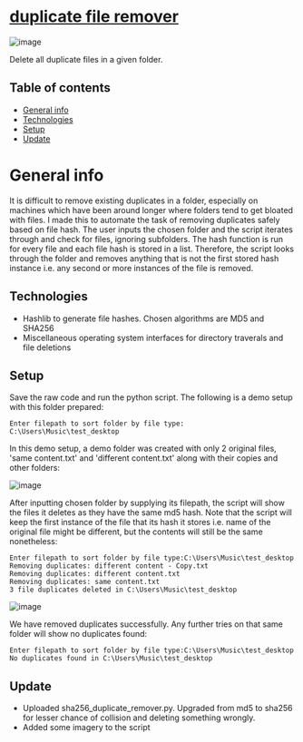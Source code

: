 # <a href="https://jefnilham.github.io/duplicate-file-remover/" target="_blank">duplicate file remover</a>
![image](https://user-images.githubusercontent.com/39832806/155253240-c13cbc51-1fba-4082-9967-ab8eb2ada2cb.png)

Delete all duplicate files in a given folder. 

## Table of contents
* [General info](#general-info)
* [Technologies](#technologies)
* [Setup](#setup)
* [Update](#update)

# General info
It is difficult to remove existing duplicates in a folder, especially on machines which have been around longer where folders tend to get bloated with files. I made this to automate the task of removing duplicates safely based on file hash. The user inputs the chosen folder and the script iterates through and check for files, ignoring subfolders. The hash function is run for every file and each file hash is stored in a list. Therefore, the script looks through the folder and removes anything that is not the first stored hash instance i.e. any second or more instances of the file is removed.

## Technologies
- Hashlib to generate file hashes. Chosen algorithms are MD5 and SHA256
- Miscellaneous operating system interfaces for directory traverals and file deletions

## Setup
Save the raw code and run the python script. The following is a demo setup with this folder prepared:
```
Enter filepath to sort folder by file type: C:\Users\Music\test_desktop
```

In this demo setup, a demo folder was created with only 2 original files, 'same content.txt' and 'different content.txt' along with their copies and other folders:

![image](https://user-images.githubusercontent.com/39832806/162561329-7f549ece-a44f-4f3b-ad1f-550bfda95dcc.png)

After inputting chosen folder by supplying its filepath, the script will show the files it deletes as they have the same md5 hash. Note that the script will keep the first instance of the file that its hash it stores i.e. name of the original file might be different, but the contents will still be the same nonetheless:
```
Enter filepath to sort folder by file type:C:\Users\Music\test_desktop
Removing duplicates: different content - Copy.txt
Removing duplicates: different content.txt
Removing duplicates: same content.txt
3 file duplicates deleted in C:\Users\Music\test_desktop
```
![image](https://user-images.githubusercontent.com/39832806/154664261-c638395d-542e-4529-9eac-01089be9eb67.png)

We have removed duplicates successfully. Any further tries on that same folder will show no duplicates found:
```
Enter filepath to sort folder by file type:C:\Users\Music\test_desktop
No duplicates found in C:\Users\Music\test_desktop
```


## Update
- Uploaded sha256_duplicate_remover.py. Upgraded from md5 to sha256 for lesser chance of collision and deleting something wrongly.
- Added some imagery to the script
